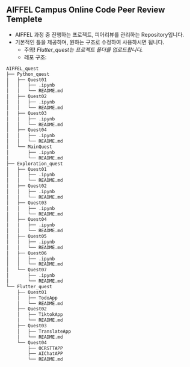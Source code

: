 ## AIFFEL Campus Online Code Peer Review Templete
- AIFFEL 과정 중 진행하는 프로젝트, 피어리뷰를 관리하는 Repository입니다.
- 기본적인 틀을 제공하며, 원하는 구조로 수정하여 사용하시면 됩니다.
    - 주의! *Flutter_quest는 프로젝트 폴더를 업로드합니다.*
    - 레포 구조:
```bash
AIFFEL_quest
├── Python_quest
│   ├── Quest01
│   │   ├── .ipynb
│   │   └── README.md
│   ├── Quest02
│   │   ├── .ipynb
│   │   └── README.md
│   ├── Quest03
│   │   ├── .ipynb
│   │   └── README.md
│   ├── Quest04
│   │   ├── .ipynb
│   │   └── README.md
│   └── MainQuest
│       ├── .ipynb
│       └── README.md
├── Exploration_quest
│   ├── Quest01
│   │   ├── .ipynb
│   │   └── README.md
│   ├── Quest02
│   │   ├── .ipynb
│   │   └── README.md
│   ├── Quest03
│   │   ├── .ipynb
│   │   └── README.md
│   ├── Quest04
│   │   ├── .ipynb
│   │   └── README.md
│   ├── Quest05
│   │   ├── .ipynb
│   │   └── README.md
│   ├── Quest06
│   │   ├── .ipynb
│   │   └── README.md
│   └── Quest07
│       ├── .ipynb
│       └── README.md
└── Flutter_quest
    ├── Quest01
    │   ├── TodoApp
    │   └── README.md
    ├── Quest02
    │   ├── TiktokApp
    │   └── README.md
    ├── Quest03
    │   ├── TranslateApp
    │   └── README.md
    └── Quest04
        ├── OCRSTTAPP
        ├── AIChatAPP
        └── README.md
```

